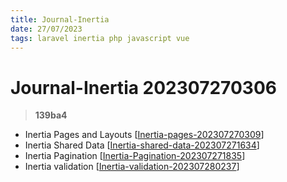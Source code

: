 ```yaml
---
title: Journal-Inertia
date: 27/07/2023
tags: laravel inertia php javascript vue
---
```


# **Journal-Inertia** 202307270306 
> **139ba4**

  

- Inertia Pages and Layouts [[Inertia-pages-202307270309]]
- Inertia Shared Data [[Inertia-shared-data-202307271634]]
- Inertia Pagination [[Inertia-Pagination-202307271835]]
- Inertia validation [[Inertia-validation-202307280237]]

[//begin]: # "Autogenerated link references for markdown compatibility"
[Inertia-pages-202307270309]: Inertia-pages-202307270309 "Inertia-pages"
[Inertia-shared-data-202307271634]: Inertia-shared-data-202307271634 "Inertia-shared-data"
[Inertia-Pagination-202307271835]: Inertia-Pagination-202307271835 "Inertia-Pagination"
[Inertia-validation-202307280237]: Inertia-validation-202307280237 "Inertia-validation"
[//end]: # "Autogenerated link references"